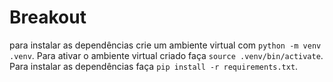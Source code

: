# Breakout

para instalar as dependências crie um ambiente virtual com `python -m venv .venv`.
Para ativar o ambiente virtual criado faça `source .venv/bin/activate`.
Para instalar as dependências faça `pip install -r requirements.txt`.
